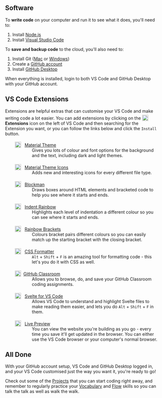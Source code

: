 <script>
  import Hero from '$lib/Hero.svelte'
  import Box from '$lib/Box.svelte.md'
</script>

<Hero title="Setup" subtitle="Get everything setup just the way you like" />

<section class="content section">

## Software

<Box title="Write">

To **write code** on your computer and run it to see what it does, you'll need to:

 1. Install [Node.js](https://nodejs.org/)
 1. Install [Visual Studio Code](https://code.visualstudio.com/)

</Box>

<Box title="Save">

To **save and backup code** to the cloud, you'll also need to:

 1. Install Git ([Mac](https://sourceforge.net/projects/git-osx-installer/) or [Windows](https://git-scm.com/download/win))
 1. Create a [GitHub account](https://github.com/)
 1. Install [GitHub Desktop](https://desktop.github.com/)

</Box>

When everything is installed, login to both VS Code and GitHub Desktop with your GitHub account.

## VS Code Extensions

Extensions are helpful extras that can customise your VS Code and make writing code a lot easier. You can add extensions by clicking on the ![Extensions icon](/images/vs-code-extensions.png) **Extensions** icon on the left of VS Code and then searching for the Extension you want, or you can follow the links below and click the `Install` button.

<Box title="Look and Feel">

- ![Material Theme icon](https://equinusocio.gallerycdn.vsassets.io/extensions/equinusocio/vsc-material-theme/33.2.2/1615830724784/Microsoft.VisualStudio.Services.Icons.Default) [Material Theme](https://marketplace.visualstudio.com/items?itemName=Equinusocio.vsc-material-theme)
  - Gives you lots of colour and font options for the background and the text, including dark and light themes.

- ![Material Theme Icons icon](https://equinusocio.gallerycdn.vsassets.io/extensions/equinusocio/vsc-material-theme-icons/2.2.1/1633451317132/Microsoft.VisualStudio.Services.Icons.Default) [Material Theme Icons](https://marketplace.visualstudio.com/items?itemName=Equinusocio.vsc-material-theme-icons)
  - Adds new and interesting icons for every different file type.

</Box>

<Box title="Reading Code">

- ![Blockman icon](https://leodevbro.gallerycdn.vsassets.io/extensions/leodevbro/blockman/1.3.3/1637003744468/Microsoft.VisualStudio.Services.Icons.Default) [Blockman](https://marketplace.visualstudio.com/items?itemName=leodevbro.blockman)
  - Draws boxes around HTML elements and bracketed code to help you see where it starts and ends.

- ![Indent Rainbow icon](https://oderwat.gallerycdn.vsassets.io/extensions/oderwat/indent-rainbow/8.2.2/1635112982953/Microsoft.VisualStudio.Services.Icons.Default) [Indent Rainbow](https://marketplace.visualstudio.com/items?itemName=oderwat.indent-rainbow)
  - Highlights each level of indentation a different colour so you can see where it starts and ends.

- ![Rainbow Brackets icon](https://2gua.gallerycdn.vsassets.io/extensions/2gua/rainbow-brackets/0.0.6/1474455607820/Microsoft.VisualStudio.Services.Icons.Default) [Rainbow Brackets](https://marketplace.visualstudio.com/items?itemName=2gua.rainbow-brackets)
  - Colours bracket pairs different colours so you can easily match up the starting bracket with the closing bracket.

- ![CSS Formatter icon](https://cdn.vsassets.io/v/M195_20211109.3/_content/Header/default_icon_128.png) [CSS Formatter](https://marketplace.visualstudio.com/items?itemName=aeschli.vscode-css-formatter)
  - `Alt` + `Shift` + `F` is an amazing tool for formatting code - this let's you do it with CSS as well.

- ![GitHub Classroom icon](https://github.gallerycdn.vsassets.io/extensions/github/classroom/0.0.3/1629390767662/Microsoft.VisualStudio.Services.Icons.Default)[GitHub Classroom](https://marketplace.visualstudio.com/items?itemName=GitHub.classroom)
  - Allows you to browse, do, and save your GitHub Classroom coding assignments.

- ![Svelte for VS Code icon](https://svelte.gallerycdn.vsassets.io/extensions/svelte/svelte-vscode/105.5.3/1637157536523/Microsoft.VisualStudio.Services.Icons.Default) [Svelte for VS Code](https://marketplace.visualstudio.com/items?itemName=svelte.svelte-vscode)
  - Allows VS Code to understand and highlight Svelte files to make reading them easier, and lets you do `Alt` + `Shift` + `F` in them.

</Box>

<Box title="Running Code">

- ![Live Preview icon](https://ms-vscode.gallerycdn.vsassets.io/extensions/ms-vscode/live-server/0.2.11/1638450464864/Microsoft.VisualStudio.Services.Icons.Default) [Live Preview](https://marketplace.visualstudio.com/items?itemName=ms-vscode.live-server)
  - You can view the website you're building as you go - every time you save it'll get updated in the browser. You can either use the VS Code browser or your computer's normal browser.

</Box>

<!--

- Profile Switcher
  - Create different profiles for everyday coding and teaching.

### Testing

- [Live Server](https://marketplace.visualstudio.com/items?itemName=ritwickdey.LiveServer)
- [Jest](https://marketplace.visualstudio.com/items?itemName=Orta.vscode-jest)
- [Wallaby](https://marketplace.visualstudio.com/items?itemName=WallabyJs.wallaby-vscode)
 
-->

## All Done

With your GitHub account setup, VS Code and GitHub Desktop logged in, and your VS Code customised just the way you want it, you're ready to go!

Check out some of the [Projects](/projects) that you can start coding right away, and remember to regularly practice your [Vocabulary](/code/vocabulary) and [Flow](/code/flow) skills so you can talk the talk as well as walk the walk.

</section>

<style>
  img {
    position: relative;
    height: 1.25rem;
    top: 0.25rem;
  }

  ul {
    list-style-type: none;
    margin-left: 0;
  }

  ul img {
    margin-left: 0.5rem;
    margin-right: 0.5rem;
  }

  ul li {
    margin-bottom: 1rem;
  }

  ul p {
    margin-bottom: 0;
  }

  ul ul {
    margin-top: 0;
    margin-left: 2.5rem;
    list-style-type: none;
  }
</style>
